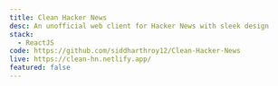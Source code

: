 ```yaml
---
title: Clean Hacker News
desc: An unofficial web client for Hacker News with sleek design
stack:
  - ReactJS
code: https://github.com/siddharthroy12/Clean-Hacker-News
live: https://clean-hn.netlify.app/
featured: false
---
```

